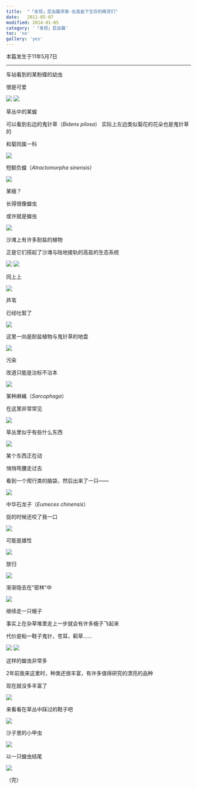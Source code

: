 ```yaml
---
title:  "「发现」昆虫篇序章·在高盐下生存的精灵们"
date:   2011-05-07
modified: 2014-01-05
category: '「发现」昆虫篇'
toc: 'no'
gallery: 'yes'
---
```

本篇发生于11年5月7日

---

车站看到的某粉蝶的幼虫

很是可爱

<img class='disc' src='https://i.postimg.cc/ZKPxjkjN/1.jpg'>
<img class='disc' src='https://i.postimg.cc/50Hmm6k9/2.jpg'>

草丛中的某蝗

可以看到右边的鬼针草（<i>Bidens pilosa</i>） 实际上左边类似菊花的花朵也是鬼针草的

和菊同属一科

<img class='disc' src='https://i.postimg.cc/6QpcyHrv/3.jpg'>

短额负蝗（<i>Atractomorpha sinensis</i>）

<img class='disc' src='https://i.postimg.cc/PrnMmfbh/4.jpg'>

某蛾？

长得很像蝗虫

或许就是蝗虫

<img class='disc' src='https://i.postimg.cc/JhYqJbxd/5.jpg'>

沙滩上有许多耐盐的植物

正是它们搭起了沙滩与陆地接轨的高盐的生态系统

<img class='disc' src='https://i.postimg.cc/bYtTDSt3/6.jpg'>
<img class='disc' src='https://i.postimg.cc/sXt4HstY/7.jpg'>

同上上

<img class='disc' src='https://i.postimg.cc/PJYzB0jB/8.jpg'>

芦苇

已经吐絮了

<img class='disc' src='https://i.postimg.cc/Jz1c2Td2/9.jpg'>

这里一向是耐盐植物与鬼针草的地盘

<img class='disc' src='https://i.postimg.cc/vZ3LFWJH/10.jpg'>

污染

改道只能是治标不治本

<img class='disc' src='https://i.postimg.cc/Bvb5qj35/11.jpg'>

某种麻蝇（<i>Sarcophaga</i>）

在这里非常常见

<img class='disc' src='https://i.postimg.cc/gJ6vZ1nn/12.jpg'>

草丛里似乎有些什么东西

<img class='disc' src='https://i.postimg.cc/5yBLPv5J/13.jpg'>

某个东西正在动

悄悄弯腰走过去

看到一个爬行类的脑袋，然后出来了一只——

<img class='disc' src='https://i.postimg.cc/d3PGmnyn/14.jpg'>

中华石龙子（<i>Eumeces chinensis</i>）

捉的时候还咬了我一口

<img class='disc' src='https://i.postimg.cc/5trBjf9h/15.jpg'>

可能是雄性

<img class='disc' src='https://i.postimg.cc/X7WwrH3Y/16.jpg'>

放归

<img class='disc' src='https://i.postimg.cc/59LBNchr/17.jpg'>

渐渐隐去在“密林”中

<img class='disc' src='https://i.postimg.cc/15KDwG5c/18.jpg'>

继续走一只蛾子

事实上在杂草堆里走上一步就会有许多蛾子飞起来

代价是粘一鞋子鬼针，苍耳，蓟草……

<img class='disc' src='https://i.postimg.cc/MpKVDnnk/19.jpg'>
<img class='disc' src='https://i.postimg.cc/y8Q9r7RD/20.jpg'>

这样的蝗虫非常多

2年前我来这里时，种类还很丰富，有许多值得研究的漂亮的品种

现在就没多丰富了

<img class='disc' src='https://i.postimg.cc/cJv3pP7X/21.jpg'>

来看看在草丛中踩过的鞋子吧

<img class='disc' src='https://i.postimg.cc/MTRQTRFB/22.jpg'>

沙子里的小甲虫

<img class='disc' src='https://i.postimg.cc/8CxvNwtD/23.jpg'>

以一只蝗虫结尾

<img class='disc' src='https://i.postimg.cc/SRhzzsBv/24.jpg'>

（完）
